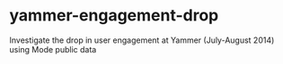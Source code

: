 # yammer-engagement-drop
Investigate the drop in user engagement at Yammer (July-August 2014) using Mode public data
